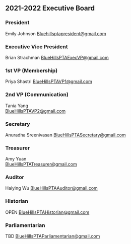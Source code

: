 ## 2021-2022 Executive Board
### President
Emily Johnson
[Bluehillsptapresident@gmail.com](mailto:BlueHillsPTApresident@gmail.com)

### Executive Vice President
Brian Strachman
[BlueHillsPTAExecVP@gmail.com](mailto:BlueHillsPTAExecVP@gmail.com)

### 1st VP (Membership)	 
Priya Shastri
[BlueHillsPTAVP1@gmail.com](mailto:BlueHillsPTAVP1@gmail.com)

### 2nd VP (Communication)	 
Tania Yang	
[BlueHillsPTAVP2@gmail.com](mailto:BlueHillsPTAVP2@gmail.com)

### Secretary	 
Anuradha Sreenivasan
[BlueHillsPTASecretary@gmail.com](mailto:BlueHillsPTASecretary@gmail.com)

### Treasurer	 
Amy Yuan	
[BlueHillsPTATreasurer@gmail.com](mailto:BlueHillsPTATreasurer@gmail.com)

### Auditor	 
Haiying Wu
[BlueHillsPTAAuditor@gmail.com](mailto:BlueHillsPTAAuditor@gmail.com)

### Historian 
OPEN
[BlueHillsPTAHistorian@gmail.com](mailto:BlueHillsPTAHistorian@gmail.com)

### Parliamentarian	 
TBD
[BlueHillsPTAParliamentarian@gmail.com](mailt:BlueHillsPTAParliamentarian@gmail.com)
